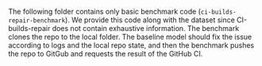 The following folder contains only basic benchmark code (`ci-builds-repair-benchmark`).
We provide this code along with the dataset since CI-builds-repair does not contain exhaustive information.
The benchmark clones the repo to the local folder. The baseline model should fix the issue according to logs and the local repo state, and then the benchmark pushes the repo to GitGub and requests the result of the GitHub CI.
